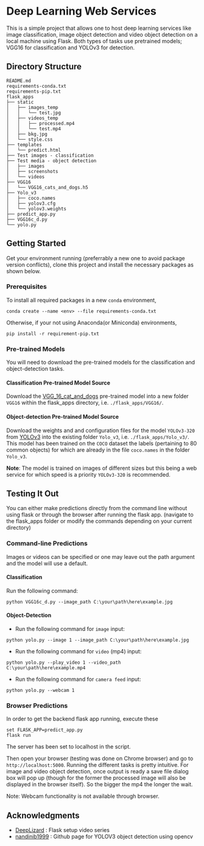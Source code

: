 # Deep Learning Web Services

This is a simple project that allows one to host deep learning services like image classification, image object detection and video object detection on a local machine using Flask. Both types of tasks use pretrained models; VGG16 for classification and YOLOv3 for detection.

## Directory Structure
```
README.md
requirements-conda.txt
requirements-pip.txt
flask_apps
├── static
│   ├── images_temp
│   │   └── test.jpg
│   ├── videos_temp
│   │   ├── processed.mp4
│   │   └── test.mp4
│   ├── bkg.jpg
│   └── style.css
├── templates
│   └── predict.html
├── Test images - classification
├── Test media - object detection
│   ├── images
│   ├── screenshots
│   └── videos
├── VGG16
│   └── VGG16_cats_and_dogs.h5
├── Yolo_v3
│   ├── coco.names
│   ├── yolov3.cfg
│   └── yolov3.weights
├── predict_app.py
├── VGG16c_d.py
└── yolo.py

```

## Getting Started

Get your environment running (preferrably a new one to avoid package version conflicts), clone this project and install the necessary packages as shown below.

### Prerequisites

To install all required packages in a new `conda` environment,
```
conda create --name <env> --file requirements-conda.txt
```

Otherwise, if your not using Anaconda(or Miniconda) environments,

```
pip install -r requirement-pip.txt
```

### Pre-trained Models

You will need to download the pre-trained models for the classification and object-detection tasks.

#### Classification Pre-trained Model Source

Download the [VGG_16_cat_and_dogs](https://drive.google.com/uc?id=19yICdtSbU_YkQBRxJ2if9KJwUL1oY5xs&export=download) pre-trained model into a new folder `VGG16` within the flask_apps directory, i.e. `./flask_apps/VGG16/`.

#### Object-detection Pre-trained Model Source

Download the weights and and configuration files for the model `YOLOv3-320` from [YOLOv3](https://pjreddie.com/darknet/yolo/) into the existing folder `Yolo_v3`, i.e. `./flask_apps/Yolo_v3/`. This model has been trained on the `COCO` dataset the labels (pertaining to 80 common objects) for which are already in the file `coco.names` in the folder `Yolo_v3`.

**Note**: The model is trained on images of different sizes but this being a web service for which speed is a priority `YOLOv3-320` is recommended.


## Testing It Out

You can either make predictions directly from the command line without using flask or through the browser after running the flask app. (navigate to the flask_apps folder or modify the commands depending on your current directory)

### Command-line Predictions

Images or videos can be specified or one may leave out the path argument and the model will use a default.

#### Classification

Run the following command:

```
python VGG16c_d.py --image_path C:\your\path\here\example.jpg
```

#### Object-Detection

* Run the following command for `image` input:

```
python yolo.py --image 1 --image_path C:\your\path\here\example.jpg
```

* Run the following command for `video` (mp4) input:

```
python yolo.py --play_video 1 --video_path C:\your\path\here\example.mp4
```

* Run the following command for `camera feed` input:

```
python yolo.py --webcam 1
```


### Browser Predictions

In order to get the backend flask app running, execute these

```
set FLASK_APP=predict_app.py
flask run
```
The server has been set to localhost in the script.

Then open your browser (testing was done on Chrome browser) and go to `http://localhost:5000`. Running the different tasks is pretty intuitive. For image and video object detection, once output is ready a save file dialog box will pop up (though for the former the processed image will also be displayed in the browser itself). So the bigger the mp4 the longer the wait.

Note: Webcam functionality is not available through browser.


## Acknowledgments

* [DeepLizard](https://www.youtube.com/channel/UC4UJ26WkceqONNF5S26OiVw) : Flask setup video series
* [nandinib1999](https://github.com/nandinib1999/object-detection-yolo-opencv) : Github page for YOLOV3 object detection using opencv
